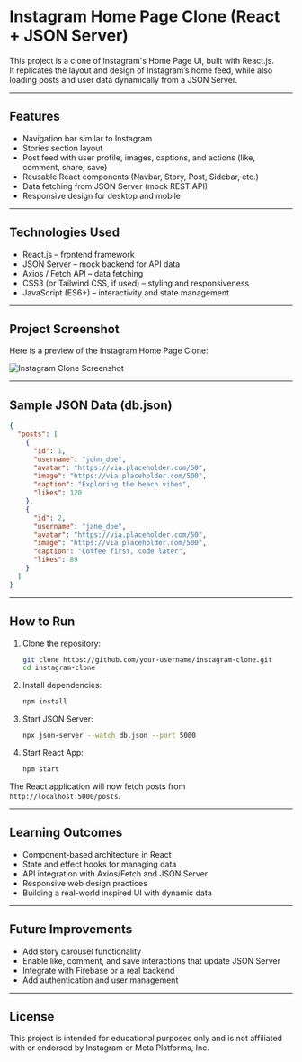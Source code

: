 # Instagram Home Page Clone (React + JSON Server)

This project is a clone of Instagram's Home Page UI, built with React.js.  
It replicates the layout and design of Instagram’s home feed, while also loading posts and user data dynamically from a JSON Server.

---

## Features
- Navigation bar similar to Instagram
- Stories section layout
- Post feed with user profile, images, captions, and actions (like, comment, share, save)
- Reusable React components (Navbar, Story, Post, Sidebar, etc.)
- Data fetching from JSON Server (mock REST API)
- Responsive design for desktop and mobile

---

## Technologies Used
- React.js – frontend framework  
- JSON Server – mock backend for API data  
- Axios / Fetch API – data fetching  
- CSS3 (or Tailwind CSS, if used) – styling and responsiveness  
- JavaScript (ES6+) – interactivity and state management  

---

## Project Screenshot

Here is a preview of the Instagram Home Page Clone:

![Instagram Clone Screenshot](public/Screenshot-2025-08-25-211650.png)


---

## Sample JSON Data (db.json)
```json
{
  "posts": [
    {
      "id": 1,
      "username": "john_doe",
      "avatar": "https://via.placeholder.com/50",
      "image": "https://via.placeholder.com/500",
      "caption": "Exploring the beach vibes",
      "likes": 120
    },
    {
      "id": 2,
      "username": "jane_doe",
      "avatar": "https://via.placeholder.com/50",
      "image": "https://via.placeholder.com/500",
      "caption": "Coffee first, code later",
      "likes": 89
    }
  ]
}
````

---

## How to Run

1. Clone the repository:

   ```bash
   git clone https://github.com/your-username/instagram-clone.git
   cd instagram-clone
   ```

2. Install dependencies:

   ```bash
   npm install
   ```

3. Start JSON Server:

   ```bash
   npx json-server --watch db.json --port 5000
   ```

4. Start React App:

   ```bash
   npm start
   ```

The React application will now fetch posts from `http://localhost:5000/posts`.

---

## Learning Outcomes

* Component-based architecture in React
* State and effect hooks for managing data
* API integration with Axios/Fetch and JSON Server
* Responsive web design practices
* Building a real-world inspired UI with dynamic data

---

## Future Improvements

* Add story carousel functionality
* Enable like, comment, and save interactions that update JSON Server
* Integrate with Firebase or a real backend
* Add authentication and user management

---

## License

This project is intended for educational purposes only and is not affiliated with or endorsed by Instagram or Meta Platforms, Inc.

```

